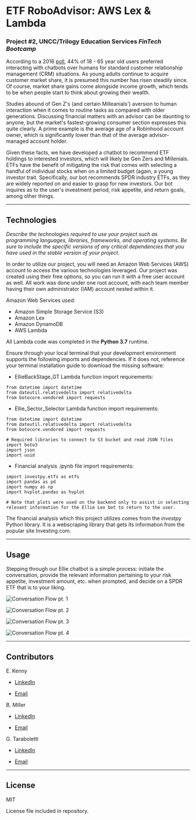 # ETF RoboAdvisor: AWS Lex & Lambda
### Project #2, UNCC/Trilogy Education Services *FinTech Bootcamp*

According to a 2016 [poll](https://www.businessinsider.com/chatbots-vs-humans-for-customer-relations-2016-12), 44% of 18 - 65 year old users preferred interacting with chatbots over humans for standard customer relationship management (CRM) situations. As young adults continue to acquire customer market share, it is presumed this number has risen steadily since. Of course, market share gains come alongside income growth, which tends to be when people start to think about growing their wealth.

Studies abound of Gen Z's (and certain Milleanials') aversion to human interaction when it comes to routine tasks as compared with older generations. Discussing financial matters with an advisor can be daunting to anyone, but the market's fastest-growing consumer section expresses this quite clearly. A prime example is the average age of a Robinhood account owner, which is significantly lower than that of the average advisor-managed account holder. 

Given these facts, we have developed a chatbot to recommend ETF holdings to interested investors, which will likely be Gen Zers and Millenials. ETFs have the benefit of mitigating the risk that comes with selecting a handful of individual stocks when on a limited budget (again, a young investor trait. Specifically, our bot recommends SPDR industry ETFs, as they are widely reported on and easier to grasp for new investors. Our bot inquires as to the user's investment period, risk appetite, and return goals, among other things.

---

## Technologies

*Describe the technologies required to use your project such as programming languages, libraries, frameworks, and operating systems. Be sure to include the specific versions of any critical dependencies that you have used in the stable version of your project.*

In order to utilize our project, you will need an Amazon Web Services (AWS) account to access the various technologies leveraged. Our project was created using their free options, so you can run it with a free user account as well. All work was done under one root account, with each team member having their own administrator (IAM) account nested within it.

Amazon Web Services used:

- Amazon Simple Storage Service (S3)
- Amazon Lex
- Amazon DynamoDB
- AWS Lambda

All Lambda code was completed in the **Python 3.7** runtime. 

Ensure through your local terminal that your development environment supports the following imports and dependencies. If it does not, reference your terminal installation guide to download the missing software:

* EllieBackStage_GT Lambda function import requirements:
```
from datetime import datetime
from dateutil.relativedelta import relativedelta
from botocore.vendored import requests
```

* Ellie_Sector_Selector Lambda function import requirements:
```
from datetime import datetime
from dateutil.relativedelta import relativedelta
from botocore.vendored import requests

# Required libraries to connect to S3 bucket and read JSON files
import boto3
import json
import uuid
```

* Financial analysis .ipynb file import requirements:
 ```
import investpy.etfs as etfs
import pandas as pd
import numpy as np
import hvplot.pandas as hvplot

# Note that plots were used on the backend only to assist in selecting relevant information for the Ellie Lex bot to return to the user.
 ```
The financial analysis which this project utilizes comes from the *investpy* Python library. It is a webscraping library that gets its information from the popular site Investing.com.


---

## Usage

Stepping through our Ellie chatbot is a simple process: initiate the conversation, provide the relevant information pertaining to your risk appetite, investment amount, etc. when prompted, and decide on a SPDR ETF that is to your liking. 

![Conversation Flow pt. 1](../ellie_convo_1.png)

![Conversation Flow pt. 2](../ellie_convo_2.png)

![Conversation Flow pt. 3](../ellie_convo_3.png)

![Conversation Flow pt. 4](../ellie_convo_4.png)

---

## Contributors

E. Kenny

- [LinkedIn](https://www.linkedin.com/in/e-kenny/)

- [Email](ekenny3@uncc.edu)

B. Miller

- [LinkedIn](https://www.linkedin.com/in/brian-miller-ft421/)

- [Email](bam4217@yahoo.com)

G. Taraboletti

- [LinkedIn](https://www.linkedin.com/in/giselle-taraboletti/)

- [Email](gtaraboletti@gmail.com)

---

## License

MIT

License file included in repository.
